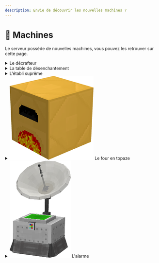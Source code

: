 ```yaml
---
description: Envie de découvrir les nouvelles machines ?
---
```


# 🔧 Machines

Le serveur possède de nouvelles machines, vous pouvez les retrouver sur cette page.

<details>

<summary>Le décrafteur</summary>

Le décrafteur vous permet de récupérer les lingots associés à l'armure que vous lui avez donné. Cela fonctionne en fonction de la durabilité de l'armure, si vous entrez des bottes en mercure avec un durabilité de 50%, le décrafteur vous donnera 2 mercures.

</details>

<details>

<summary>La table de désenchantement</summary>

La table de désenchantement vous permet de retirer des enchantements associés à l'armure que vous lui avez donné. Celle-ci fonctionne avec une orbe de désenchantement.

</details>

<details>

<summary>L'établi suprême</summary>

L'établi suprême vous permet de crafter les nouveaux objets dans une interface faisant 9 \* 9.

</details>

<details>

<summary><img src="../../.gitbook/assets/topaze_furnace.png" alt="" data-size="line"> Le four en topaze</summary>

Le four en topaze vous permet de faire cuire les items deux fois plus rapidement qu'un four basique.

</details>

<details>

<summary><img src="../../.gitbook/assets/satteliterevised.png" alt="" data-size="line"> L'alarme</summary>



</details>
